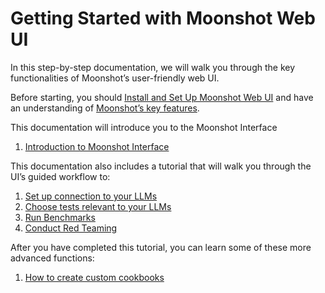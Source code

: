 # Getting Started with Moonshot Web UI

In this step-by-step documentation, we will walk you through the key functionalities of Moonshot’s user-friendly web UI. 

Before starting, you should [Install and Set Up Moonshot Web UI](../../getting_started/quick_install.md) and have an understanding of [Moonshot’s key features](https://github.com/aiverify-foundation/moonshot/blob/main/README.md#key-features). 

This documentation will introduce you to the Moonshot Interface

1. [Introduction to Moonshot Interface](./moonshot_interface/homepage.md)

This documentation also includes a tutorial that will walk you through the UI’s guided workflow to: 

1. [Set up connection to your LLMs](./connecting_to_llms.md)
2. [Choose tests relevant to your LLMs](./choosing_relevant_tests.md)
3. [Run Benchmarks](./running_benchmarks.md)
4. [Conduct Red Teaming](./running_red_teaming.md)
  
After you have completed this tutorial, you can learn some of these more advanced functions: 

1. [How to create custom cookbooks](./creating_custom_cookbooks.md)
